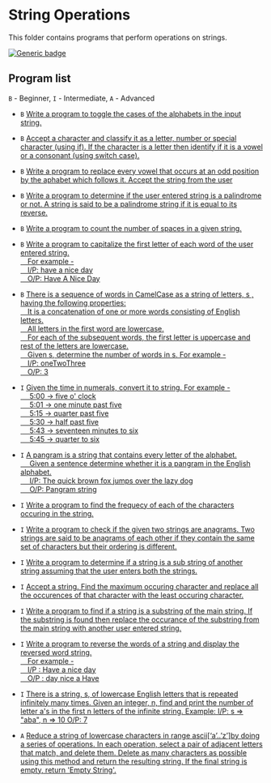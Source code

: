# String Operations

This folder contains programs that perform operations on strings.

[![Generic badge](https://img.shields.io/badge/ProgramCount-17-<COLOR>.svg)](https://shields.io/)

## Program list

`B` - Beginner, `I` - Intermediate, `A` - Advanced

* `B` [Write a program to toggle the cases of the alphabets in the input string.](alphabetToggle.cpp)

* `B` [Accept a character and classify it as a letter, number or special character (using if). If the character is a letter then identify if it is a vowel or a consonant (using switch case).](characterClassification.cpp)

* `B` [Write a program to replace every vowel that occurs at an odd position by the aphabet which follows it. Accept the string from the user](replaceVowel.cpp)
 
* `B` [Write a program to determine if the user entered string is a palindrome or not. A string is said to be a palindrome string if it is equal to its reverse.](stringPalindrome.cpp)
        
* `B` [Write a program to count the number of spaces in a given string.](stringSpaceCounter.cpp)

* `B` [Write a program to capitalize the first letter of each word of the user entered string.
        <br>&emsp;For example - 
        <br>&emsp;I/P: have a nice day
        <br>&emsp;O/P: Have A Nice Day](stringCaptalize.cpp)
 
* `B` [There is a sequence of words in CamelCase as a string of letters, s , having the following properties:
       <br>&emsp;It is a concatenation of one or more words consisting of English letters.
       <br>&emsp;All letters in the first word are lowercase.
       <br>&emsp;For each of the subsequent words, the first letter is uppercase and rest of the letters are lowercase.
       <br>&emsp;Given s, determine the number of words in s. For example -
       <br>&emsp;I/P: oneTwoThree
       <br>&emsp;O/P: 3](camelCaseWordCounter.cpp)
       
* `I` [Given the time in numerals, convert it to string. For example - 
       <br>&emsp; 5:00 -> five o' clock
       <br>&emsp; 5:01 -> one minute past five
       <br>&emsp; 5:15 -> quarter past five
       <br>&emsp; 5:30 -> half past five
       <br>&emsp; 5:43 -> seventeen minutes to six
       <br>&emsp; 5:45 -> quarter to six](timeInString.cpp)


* `I` [A pangram is a string that contains every letter of the alphabet. 
       <br>&emsp; Given a sentence determine whether it is a pangram in the English alphabet.
       <br>&emsp; I/P: The quick brown fox jumps over the lazy dog
       <br>&emsp; O/P: Pangram string](pangramSentence.cpp)

* `I` [Write a program to find the frequecy of each of the characters occuring in the string.](characterFrequency.cpp)

* `I` [Write a program to check if the given two strings are anagrams. Two strings are said to be anagrams of each other if they contain the same set of characters but their ordering is different.](stringAnagram.cpp)

* `I` [Write a program to determine if a string is a sub string of another string assuming that the user enters both the strings.](replaceSubstring.cpp)
 
* `I` [Accept a string. Find the maximum occuring character and replace all the occurences of that character with the least occuring character.](replaceMaxOccuringCharacter.cpp)
 
* `I` [Write a program to find if a string is a substring of the main string. If the substring is found then replace the occurance of the substring from the main string with another user entered string.](replaceSubstring.cpp)
 
* `I` [Write a program to  reverse the words of a string and display the reversed word string. 
        <br>&emsp;For example - 
        <br>&emsp;I/P : Have a nice day
        <br>&emsp;O/P : day nice a Have](reverseString.cpp)
        
        
* `I` [There is a string, s, of lowercase English letters that is repeated infinitely many times. Given an integer, n, find and print the number of letter a's in the first n letters of the infinite string.
Example:
I/P: s => "aba", n => 10
O/P: 7](repeatedString.cpp)
        
* `A` [Reduce a string of lowercase characters in range ascii[‘a’..’z’]by doing a series of operations. In each operation, select a pair of adjacent letters that match, and delete them.
Delete as many characters as possible using this method and return the resulting string. If the final string is empty, return 'Empty String'.](superStringReduce.cpp)
       
